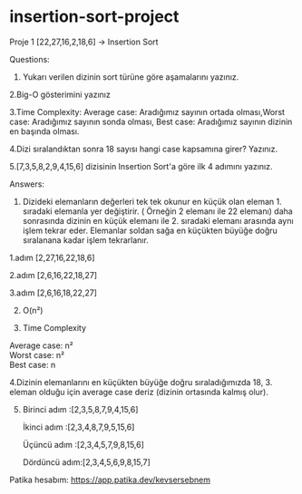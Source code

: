 # insertion-sort-project

Proje 1
[22,27,16,2,18,6] -> Insertion Sort

Questions:

1. Yukarı verilen dizinin sort türüne göre aşamalarını yazınız.

2.Big-O gösterimini yazınız

3.Time Complexity: Average case: Aradığımız sayının ortada olması,Worst case: Aradığımız sayının sonda olması, Best case: Aradığımız sayının dizinin en başında olması.

4.Dizi sıralandıktan sonra 18 sayısı hangi case kapsamına girer? Yazınız.

5.[7,3,5,8,2,9,4,15,6] dizisinin Insertion Sort'a göre ilk 4 adımını yazınız.

Answers:
1. Dizideki elemanların değerleri tek tek okunur en küçük olan eleman 1. sıradaki elemanla yer değiştirir. ( Örneğin 2 elemanı ile 22 elemanı) daha sonrasında dizinin en küçük elemanı ile 2. sıradaki elemanı arasında aynı işlem tekrar eder. Elemanlar soldan sağa en küçükten büyüğe doğru sıralanana kadar işlem tekrarlanır.

1.adım [2,27,16,22,18,6]

2.adım [2,6,16,22,18,27]

3.adım [2,6,16,18,22,27]

2. O(n²)

3. Time Complexity

 Average case: n²   
 Worst case: n²    
 Best case: n

4.Dizinin elemanlarını en küçükten büyüğe doğru sıraladığımızda 18, 3. eleman olduğu için average case deriz (dizinin ortasında kalmış olur).

5.    Birinci adım :[2,3,5,8,7,9,4,15,6]
    
      İkinci adım  :[2,3,4,8,7,9,5,15,6]
      
      Üçüncü adım  :[2,3,4,5,7,9,8,15,6]
      
      Dördüncü adım:[2,3,4,5,6,9,8,15,7]

Patika hesabım: https://app.patika.dev/kevsersebnem








